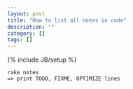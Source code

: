 ```yaml
---
layout: post
title: "How to list all notes in code"
description: ""
category: []
tags: []
---
```

{% include JB/setup %}


    rake notes
    => print TODO, FIXME, OPTIMIZE lines


